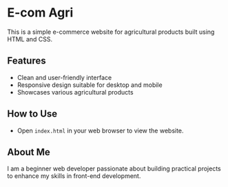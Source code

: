 # E-com Agri

This is a simple e-commerce website for agricultural products built using HTML and CSS.

## Features
- Clean and user-friendly interface
- Responsive design suitable for desktop and mobile
- Showcases various agricultural products

## How to Use
- Open `index.html` in your web browser to view the website.

## About Me
I am a beginner web developer passionate about building practical projects to enhance my skills in front-end development.

